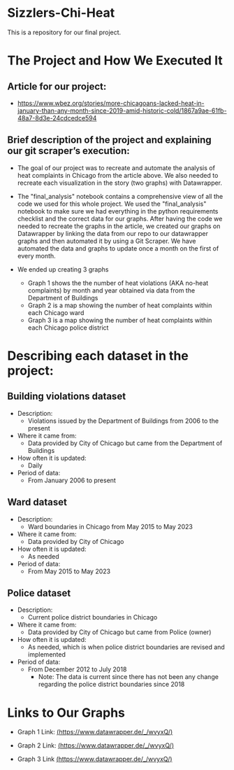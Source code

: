 # Sizzlers-Chi-Heat
This is a repository for our final project.

# The Project and How We Executed It

## Article for our project: 
- https://www.wbez.org/stories/more-chicagoans-lacked-heat-in-january-than-any-month-since-2019-amid-historic-cold/1867a9ae-61fb-48a7-8d3e-24cdcedce594

## Brief description of the project and explaining our git scraper’s execution:
- The goal of our project was to recreate and automate the analysis of heat complaints in Chicago from the article above. We also needed to recreate each visualization in the story (two graphs) with Datawrapper.

- The "final_analysis" notebook contains a comprehensive view of all the code we used for this whole project. We used the "final_analysis" notebook to make sure we had everything in the python requirements checklist and the correct data for our graphs. After having the code we needed to recreate the graphs in the article, we created our graphs on Datawrapper by linking the data from our repo to our datawrapper graphs and then automated it by using a Git Scraper. We have automated the data and graphs to update once a month on the first of every month.

- We ended up creating 3 graphs
    - Graph 1 shows the the number of heat violations (AKA no-heat complaints) by month and year obtained via data from the Department of Buildings
    - Graph 2 is a map showing the number of heat complaints within each Chicago ward
    - Graph 3 is a map showing the number of heat complaints within each Chicago police district

# Describing each dataset in the project:
## Building violations dataset
- Description:
  - Violations issued by the Department of Buildings from 2006 to the present
- Where it came from:
  - Data provided by City of Chicago but came from the Department of Buildings
- How often it is updated:
  - Daily
- Period of data:
  - From January 2006 to present
  
## Ward dataset
- Description:
  - Ward boundaries in Chicago from May 2015 to May 2023
- Where it came from:
  - Data provided by City of Chicago
- How often it is updated:
  - As needed
- Period of data:
  - From May 2015 to May 2023
  
## Police dataset
- Description:
  - Current police district boundaries in Chicago
- Where it came from:
  - Data provided by City of Chicago but came from Police (owner)
- How often it is updated:
  - As needed, which is when police district boundaries are revised and implemented
- Period of data:
  - From December 2012 to July 2018
    - Note: The data is current since there has not been any change regarding the police district boundaries since 2018

# Links to Our Graphs

- Graph 1 Link: [(https://www.datawrapper.de/_/wvyxQ/)](https://www.datawrapper.de/_/wvyxQ/)

- Graph 2 Link: [(https://www.datawrapper.de/_/wvyxQ/)](https://www.datawrapper.de/_/PucTO/)

- Graph 3 Link [(https://www.datawrapper.de/_/wvyxQ/)](https://www.datawrapper.de/_/zeCDx/)
